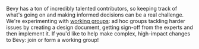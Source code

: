 Bevy has a ton of incredibly talented contributors, so keeping track of what's going on and making informed decisions can be a real challenge.
We're experimenting with [working groups]: ad hoc groups tackling harder issues by creating a design document, getting sign-off from the experts and then implement it.
If you'd like to help make complex, high-impact changes to Bevy: join or form a working group!

[working groups]: (https://github.com/bevyengine/bevy/blob/main/CONTRIBUTING.md#join-a-working-group)